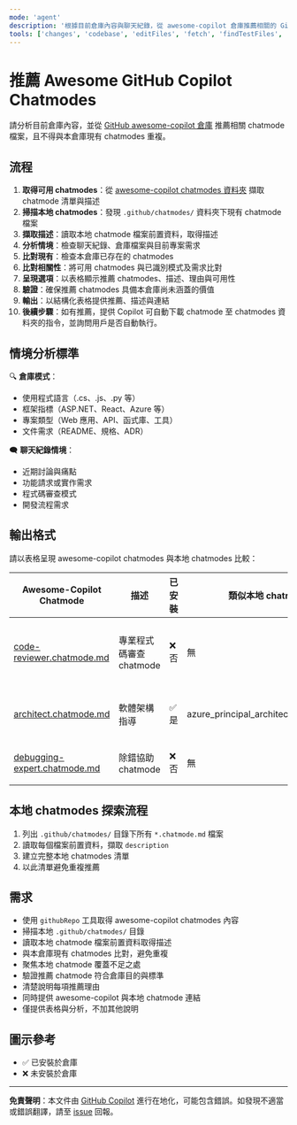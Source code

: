 ```yaml
---
mode: 'agent'
description: '根據目前倉庫內容與聊天紀錄，從 awesome-copilot 倉庫推薦相關的 GitHub Copilot chatmode 檔案，並避免與本倉庫現有 chatmodes 重複。'
tools: ['changes', 'codebase', 'editFiles', 'fetch', 'findTestFiles', 'githubRepo', 'new', 'openSimpleBrowser', 'problems', 'runCommands', 'runTasks', 'runTests', 'search', 'searchResults', 'terminalLastCommand', 'terminalSelection', 'testFailure', 'usages', 'vscodeAPI', 'github']
---
```


# 推薦 Awesome GitHub Copilot Chatmodes

請分析目前倉庫內容，並從 [GitHub awesome-copilot 倉庫](https://github.com/github/awesome-copilot/tree/main/chatmodes) 推薦相關 chatmode 檔案，且不得與本倉庫現有 chatmodes 重複。

## 流程

1. **取得可用 chatmodes**：從 [awesome-copilot chatmodes 資料夾](https://github.com/github/awesome-copilot/tree/main/chatmodes) 擷取 chatmode 清單與描述
2. **掃描本地 chatmodes**：發現 `.github/chatmodes/` 資料夾下現有 chatmode 檔案
3. **擷取描述**：讀取本地 chatmode 檔案前置資料，取得描述
4. **分析情境**：檢查聊天紀錄、倉庫檔案與目前專案需求
5. **比對現有**：檢查本倉庫已存在的 chatmodes
6. **比對相關性**：將可用 chatmodes 與已識別模式及需求比對
7. **呈現選項**：以表格顯示推薦 chatmodes、描述、理由與可用性
8. **驗證**：確保推薦 chatmodes 具備本倉庫尚未涵蓋的價值
9. **輸出**：以結構化表格提供推薦、描述與連結
10. **後續步驟**：如有推薦，提供 Copilot 可自動下載 chatmode 至 chatmodes 資料夾的指令，並詢問用戶是否自動執行。

## 情境分析標準

🔍 **倉庫模式**：
- 使用程式語言（.cs、.js、.py 等）
- 框架指標（ASP.NET、React、Azure 等）
- 專案類型（Web 應用、API、函式庫、工具）
- 文件需求（README、規格、ADR）

🗨️ **聊天紀錄情境**：
- 近期討論與痛點
- 功能請求或實作需求
- 程式碼審查模式
- 開發流程需求

## 輸出格式

請以表格呈現 awesome-copilot chatmodes 與本地 chatmodes 比較：

| Awesome-Copilot Chatmode | 描述 | 已安裝 | 類似本地 chatmode | 推薦理由 |
|---------------------------|------|--------|-------------------|----------|
| [code-reviewer.chatmode.md](https://github.com/github/awesome-copilot/blob/main/chatmodes/code-reviewer.chatmode.md) | 專業程式碼審查 chatmode | ❌ 否 | 無 | 可強化開發流程，提供專屬程式碼審查協助 |
| [architect.chatmode.md](https://github.com/github/awesome-copilot/blob/main/chatmodes/architect.chatmode.md) | 軟體架構指導 | ✅ 是 | azure_principal_architect.chatmode.md | 已由現有架構 chatmode 覆蓋 |
| [debugging-expert.chatmode.md](https://github.com/github/awesome-copilot/blob/main/chatmodes/debugging-expert.chatmode.md) | 除錯協助 chatmode | ❌ 否 | 無 | 可提升開發團隊除錯效率 |

## 本地 chatmodes 探索流程

1. 列出 `.github/chatmodes/` 目錄下所有 `*.chatmode.md` 檔案
2. 讀取每個檔案前置資料，擷取 `description`
3. 建立完整本地 chatmodes 清單
4. 以此清單避免重複推薦

## 需求

- 使用 `githubRepo` 工具取得 awesome-copilot chatmodes 內容
- 掃描本地 `.github/chatmodes/` 目錄
- 讀取本地 chatmode 檔案前置資料取得描述
- 與本倉庫現有 chatmodes 比對，避免重複
- 聚焦本地 chatmode 覆蓋不足之處
- 驗證推薦 chatmode 符合倉庫目的與標準
- 清楚說明每項推薦理由
- 同時提供 awesome-copilot 與本地 chatmode 連結
- 僅提供表格與分析，不加其他說明

## 圖示參考

- ✅ 已安裝於倉庫
- ❌ 未安裝於倉庫

---

**免責聲明**：本文件由 [GitHub Copilot](https://docs.github.com/copilot/about-github-copilot/what-is-github-copilot) 進行在地化，可能包含錯誤。如發現不適當或錯誤翻譯，請至 [issue](../../issues) 回報。
